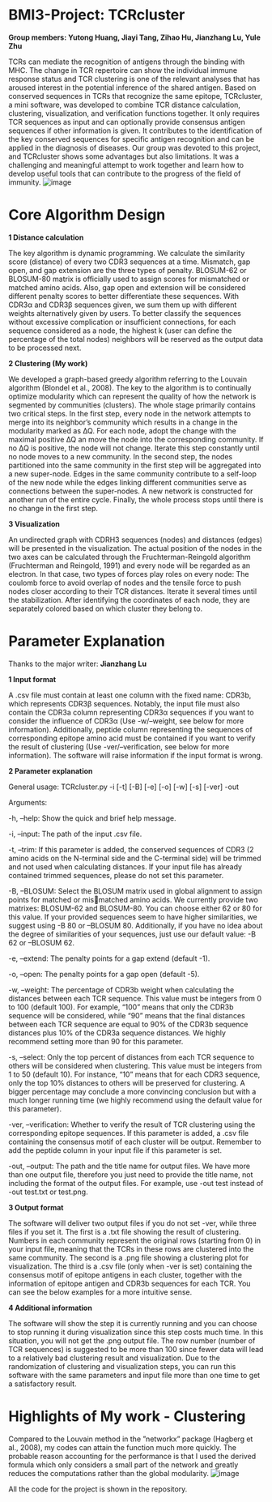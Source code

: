 # BMI3-Project: **TCRcluster**
**Group members: Yutong Huang, Jiayi Tang, Zihao Hu, Jianzhang Lu, Yule Zhu**

TCRs can mediate the recognition of antigens through the binding with MHC. The change in TCR repertoire can show the individual immune response status and TCR clustering is one of the relevant analyses that has aroused interest in the potential inference of the shared antigen. Based on conserved sequences in TCRs that recognize the same epitope, TCRcluster, a mini software, was developed to combine TCR distance calculation, clustering, visualization, and verification functions together. It only requires TCR sequences as input and can optionally provide consensus antigen sequences if other information is given. It contributes to the identification of the key conserved sequences for specific antigen recognition and can be applied in the diagnosis of diseases. Our group was devoted to this project, and TCRcluster shows some advantages but also limitations. It was a challenging and meaningful attempt to work together and learn how to develop useful tools that can contribute to the progress of the field of immunity.
![image](https://github.com/HuangYutong2021/BMI3-project/assets/79962064/490a2052-6c96-44ad-97d3-85b6fd41368d)

# Core Algorithm Design
**1 Distance calculation**

The key algorithm is dynamic programming. We calculate the similarity score (distance) of every two CDR3 sequences at a time. Mismatch, gap open, and gap extension are the three types of penalty. BLOSUM-62 or BLOSUM-80 matrix is officially used to assign scores for mismatched or matched amino acids. Also, gap open and extension will be considered different penalty scores to better differentiate these sequences. With CDR3α and CDR3β sequences given, we sum them up with different weights alternatively given by users. To better classify the sequences without excessive complication or insufficient connections, for each sequence considered as a node, the highest k (user can define the percentage of the total nodes) neighbors will be reserved as the output data to be processed next.

**2 Clustering (My work)**

We developed a graph-based greedy algorithm referring to the Louvain algorithm (Blondel et al., 2008). The key to the algorithm is to continually optimize modularity which can represent the quality of how the network is segmented by communities (clusters). The whole stage primarily contains two critical steps. In the first step, every node in the network attempts to merge into its neighbor’s community which results in a change in the modularity marked as ∆Q. For each node, adopt the change with the maximal positive ∆Q an move the node into the corresponding community. If no ∆Q is positive, the node will not change. Iterate this step constantly until no node moves to a new community. In the second step, the nodes partitioned into the same community in the first step will be aggregated into a new super-node. Edges in the same community contribute to a self-loop of the new node while the edges linking different communities serve as connections between the super-nodes. A new network is constructed for another run of the entire cycle. Finally, the whole process stops until there is no change in the first step.

**3 Visualization**

An undirected graph with CDRH3 sequences (nodes) and distances (edges) will be presented in the visualization. The actual position of the nodes in the two axes can be calculated through the Fruchterman-Reingold algorithm (Fruchterman and Reingold, 1991) and every node will be regarded as an electron. In that case, two types of forces play roles on every node: The coulomb force to avoid overlap of nodes and the tensile force to push nodes closer according to their TCR distances. Iterate it several times until the stabilization. After identifying the coordinates of each node, they are separately colored based on which cluster they belong to.

# Parameter Explanation
Thanks to the major writer: **Jianzhang Lu**

**1 Input format**

A .csv file must contain at least one column with the fixed name: CDR3b, which represents CDR3β sequences. Notably, the input file must also contain the CDR3a column representing CDR3α sequences if you want to consider the influence of CDR3α (Use -w/–weight, see below for more information). Additionally, peptide column representing the sequences of corresponding epitope amino acid must be contained if you want to verify the result of clustering (Use -ver/–verification, see below for more information). The software will raise information if the input format is wrong.

**2 Parameter explanation**

General usage: TCRcluster.py -i [-t] [-B] [-e] [-o] [-w] [-s] [-ver] -out

Arguments:

-h, –help: Show the quick and brief help message.

-i, –input: The path of the input .csv file.

-t, –trim: If this parameter is added, the conserved sequences of CDR3 (2 amino acids on the N-terminal side and the C-terminal side) will be trimmed and not used when calculating distances. If your input file has already contained trimmed sequences, please do not set this parameter.

-B, –BLOSUM: Select the BLOSUM matrix used in global alignment to assign points for matched or mis￾matched amino acids. We currently provide two matrixes: BLOSUM-62 and BLOSUM-80. You can choose either 62 or 80 for this value. If your provided sequences seem to have higher similarities, we suggest using -B 80 or –BLOSUM 80. Additionally, if you have no idea about the degree of similarities of your sequences, just use our default value: -B 62 or –BLOSUM 62.

-e, –extend: The penalty points for a gap extend (default -1).

-o, –open: The penalty points for a gap open (default -5).

-w, –weight: The percentage of CDR3b weight when calculating the distances between each TCR sequence. This value must be integers from 0 to 100 (default 100). For example, “100” means that only the CDR3b sequence will be considered, while “90” means that the final distances between each TCR sequence are equal to 90% of the CDR3b sequence distances plus 10% of the CDR3a sequence distances. We highly recommend setting more than 90 for this parameter.

-s, –select: Only the top percent of distances from each TCR sequence to others will be considered when clustering. This value must be integers from 1 to 50 (default 10). For instance, “10” means that for each CDR3 sequence, only the top 10% distances to others will be preserved for clustering. A bigger percentage may conclude a more convincing conclusion but with a much longer running time (we highly recommend using the default value for this parameter).

-ver, –verification: Whether to verify the result of TCR clustering using the corresponding epitope sequences. If this parameter is added, a .csv file containing the consensus motif of each cluster will be output. Remember to add the peptide column in your input file if this parameter is set.

-out, –output: The path and the title name for output files. We have more than one output file, therefore you just need to provide the title name, not including the format of the output files. For example, use -out test instead of -out test.txt or test.png.

**3 Output format**

The software will deliver two output files if you do not set -ver, while three files if you set it. The first is a .txt file showing the result of clustering. Numbers in each community represent the original rows (starting from 0) in your input file, meaning that the TCRs in these rows are clustered into the same community. The second is a .png file showing a clustering plot for visualization. The third is a .csv file (only when -ver is set) containing the consensus motif of epitope antigens in each cluster, together with the information of epitope antigen and CDR3b sequences for each TCR. You can see the below examples for a more intuitive sense.

**4 Additional information**

The software will show the step it is currently running and you can choose to stop running it during visualization since this step costs much time. In this situation, you will not get the .png output file. The row number (number of TCR sequences) is suggested to be more than 100 since fewer data will lead to a relatively bad clustering result and visualization. Due to the randomization of clustering and visualization steps, you can run this software with the same parameters and input file more than one time to get a satisfactory result.


# Highlights of My work - Clustering

Compared to the Louvain method in the ”networkx” package (Hagberg et al., 2008), my codes can attain the function much more quickly. The probable reason accounting for the performance is that I used the derived formula which only considers a small part of the network and greatly reduces the computations rather than the global modularity.
![image](https://github.com/HuangYutong2021/BMI3-project/assets/79962064/0d5dc266-783e-4c1f-b96a-37199ccba0f6)


All the code for the project is shown in the repository.
